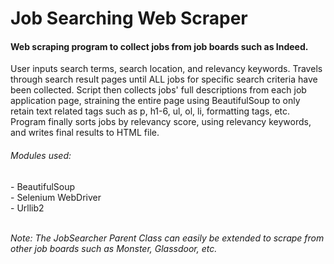# Job Searching Web Scraper
<h4> Web scraping program to collect jobs from job boards such as Indeed. </h4>
<p>User inputs search terms, search location, and relevancy keywords. Travels through search result pages until ALL jobs for specific search criteria have been collected. Script then collects jobs' full descriptions from each job application page, straining the entire page using BeautifulSoup to only retain text related tags such as p, h1-6, ul, ol, li, formatting tags, etc. 
<br>Program finally sorts jobs by relevancy score, using relevancy keywords, and writes final results to HTML file. </p>


<h6>Modules used: </h6>
- BeautifulSoup<br>
- Selenium WebDriver<br>
- Urllib2<br><br>

<p><i>Note: The JobSearcher Parent Class can easily be extended to scrape from other job boards such as Monster, Glassdoor, etc.</i><p>
